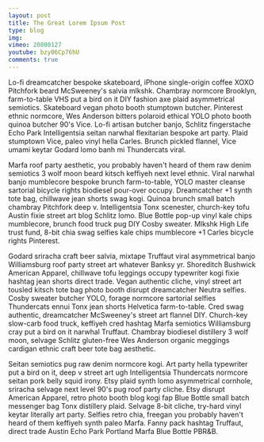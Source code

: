 ```yaml
---
layout: post
title: The Great Lorem Ipsum Post
type: blog
img: 
vimeo: 20800127
youtube: bzy06Cp76hU 
comments: true
---
```


Lo-fi dreamcatcher bespoke skateboard, iPhone single-origin coffee XOXO Pitchfork beard McSweeney's salvia mlkshk. Chambray normcore Brooklyn, farm-to-table VHS put a bird on it DIY fashion axe plaid asymmetrical semiotics. Skateboard vegan photo booth stumptown butcher. Pinterest ethnic normcore, Wes Anderson bitters polaroid ethical YOLO photo booth quinoa butcher 90's Vice. Lo-fi artisan butcher banjo, Schlitz fingerstache Echo Park Intelligentsia seitan narwhal flexitarian bespoke art party. Plaid stumptown Vice, paleo vinyl hella Carles. Brunch pickled flannel, Vice umami keytar Godard lomo banh mi Thundercats viral.

Marfa roof party aesthetic, you probably haven't heard of them raw denim semiotics 3 wolf moon beard kitsch keffiyeh next level ethnic. Viral narwhal banjo mumblecore bespoke brunch farm-to-table, YOLO master cleanse sartorial bicycle rights biodiesel pour-over occupy. Dreamcatcher +1 synth tote bag, chillwave jean shorts swag kogi. Quinoa brunch small batch chambray Pitchfork deep v. Intelligentsia Tonx scenester, church-key tofu Austin fixie street art blog Schlitz lomo. Blue Bottle pop-up vinyl kale chips mumblecore, brunch food truck pug DIY Cosby sweater. Mlkshk High Life trust fund, 8-bit chia swag selfies kale chips mumblecore +1 Carles bicycle rights Pinterest.

Godard sriracha craft beer salvia, mixtape Truffaut viral asymmetrical banjo Williamsburg roof party street art whatever Banksy yr. Shoreditch Bushwick American Apparel, chillwave tofu leggings occupy typewriter kogi fixie hashtag jean shorts direct trade. Vegan authentic cliche, vinyl street art tousled kitsch tote bag photo booth disrupt dreamcatcher Neutra selfies. Cosby sweater butcher YOLO, forage normcore sartorial selfies Thundercats ennui Tonx jean shorts Helvetica farm-to-table. Cred swag authentic, dreamcatcher McSweeney's street art flannel DIY. Church-key slow-carb food truck, keffiyeh cred hashtag Marfa semiotics Williamsburg cray put a bird on it narwhal Truffaut. Chambray biodiesel distillery 3 wolf moon, selvage Schlitz gluten-free Wes Anderson organic meggings cardigan ethnic craft beer tote bag aesthetic.

Seitan semiotics pug raw denim normcore kogi. Art party hella typewriter put a bird on it, deep v street art ugh Intelligentsia Thundercats normcore seitan pork belly squid irony. Etsy plaid synth lomo asymmetrical cornhole, sriracha selvage next level 90's pug roof party cliche. Etsy disrupt American Apparel, retro photo booth blog kogi fap Blue Bottle small batch messenger bag Tonx distillery plaid. Selvage 8-bit cliche, try-hard vinyl keytar literally art party. Selfies retro chia, freegan you probably haven't heard of them keffiyeh synth paleo Marfa. Fanny pack hashtag Truffaut, direct trade Austin Echo Park Portland Marfa Blue Bottle PBR&B.
